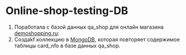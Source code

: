 # Online-shop-testing-DB

1. Поработала с базой данных qa_shop для онлайн магазина [demoshopping.ru](https://qa.demoshopping.ru/):
2. Cоздаkf коллекцию в [MongoDB](https://docs.google.com/spreadsheets/d/1lrPzBvghbzrwvmSa5ytsReZlckPO5_OUHveVoPy-19c/edit?usp=sharing), которая повторяет содержимое таблицы card_nfo в базе данных qa_shop.
